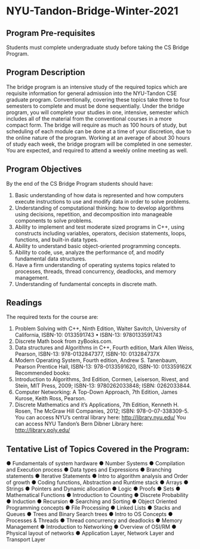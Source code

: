 # NYU-Tandon-Bridge-Winter-2021

## Program Pre-requisites

Students must complete undergraduate study before taking the CS Bridge Program.

## Program Description

The bridge program is an intensive study of the required topics which are requisite information 
for general admission into the NYU-Tandon CSE graduate program. Conventionally, covering
these topics take three to four semesters to complete and must be done sequentially. Under the
bridge program, you will complete your studies in one, intensive, semester which includes all of
the material from the conventional courses in a more compact form. The bridge will require as
much as 100 hours of study, but scheduling of each module can be done at a time of your
discretion, due to the online nature of the program. Working at an average of about 30 hours of
study each week, the bridge program will be completed in one semester. You are expected, and
required to attend a weekly online meeting as well.

## Program Objectives

By the end of the CS Bridge Program students should have:
1. Basic understanding of how data is represented and how computers execute instructions
to use and modify data in order to solve problems.
2. Understanding of computational thinking: how to develop algorithms using decisions,
repetition, and decomposition into manageable components to solve problems.
3. Ability to implement and test moderate sized programs in C++, using constructs
including variables, operators, decision statements, loops, functions, and built-in data
types.
4. Ability to understand basic object-oriented programming concepts.
5. Ability to code, use, analyze the performance of, and modify fundamental data structures.
6. Have a firm understanding of operating systems topics related to processes, threads,
thread concurrency, deadlocks, and memory management.
7. Understanding of fundamental concepts in discrete math.

## Readings

The required texts for the course are:
1. Problem Solving with C++, Ninth Edition, Walter Savitch, University of California,
ISBN-10: 0133591743 • ISBN-13: 9780133591743
2. Discrete Math book from zyBooks.com.
3. Data structures and Algorithms in C++, Fourth edition, Mark Allen Weiss, Pearson,
ISBN-13: 978-0132847377, ISBN-10: 013284737X
4. Modern Operating System, Fourth edition, Andrew S. Tanenbaum, Pearson Prentice Hall,
ISBN-13: 978-0133591620, ISBN-10: 013359162X
Recommended books:
1. Introduction to Algorithms, 3rd Edition, Cormen, Leiserson, Rivest, and Stein, MIT
Press, 2009; ISBN-13: 9780262033848; ISBN: 0262033844.
2. Computer Networking: A Top-Down Approach, 7th Edition, James Kurose, Keith Ross,
Pearson.
3. Discrete Mathematics and it’s Applications, 7th Edition, Kenneth H. Rosen, The McGraw
Hill Companies, 2012; ISBN: 978-0-07-338309-5.
You can access NYU’s central library here: http://library.nyu.edu/
You can access NYU Tandon’s Bern Dibner Library here: http://library.poly.edu/

## Tentative List of Topics Covered in the Program:

● Fundamentals of system hardware
● Number Systems
● Compilation and Execution process
● Data types and Expressions
● Branching statements
● Iterative Statements
● Intro to algorithm analysis and Order of growth
● Coding functions, Abstraction and Runtime stack
● Arrays
● Strings
● Pointers and Dynamic allocation
● Logic
● Proofs
● Sets
● Mathematical Functions
● Introduction to Counting
● Discrete Probability
● Induction
● Recursion
● Searching and Sorting
● Object Oriented Programming concepts
● File Processing
● Linked Lists
● Stacks and Queues
● Trees and Binary Search trees
● Intro to OS Concepts
● Processes & Threads
● Thread concurrency and deadlocks
● Memory Management
● Introduction to Networking
● Overview of OSI/RM
● Physical layout of networks
● Application Layer, Network Layer and Transport Layer
